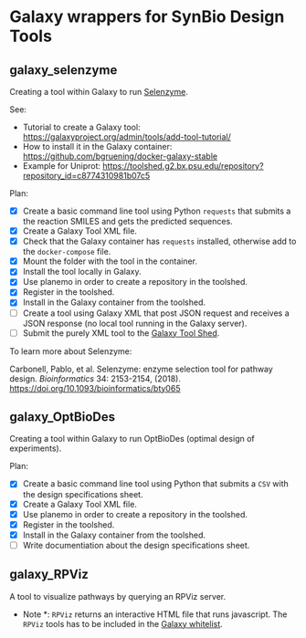 # Galaxy wrappers for SynBio Design Tools 

## galaxy_selenzyme

Creating a tool within Galaxy to run [Selenzyme](http://selenzyme.synbiochem.co.uk).

See:

* Tutorial to create a Galaxy tool: https://galaxyproject.org/admin/tools/add-tool-tutorial/
* How to install it in the Galaxy container: https://github.com/bgruening/docker-galaxy-stable
* Example for Uniprot: https://toolshed.g2.bx.psu.edu/repository?repository_id=c8774310981b07c5

Plan:
- [x] Create a basic command line tool using Python `requests` that submits a the reaction SMILES and gets the predicted sequences.
- [x] Create a Galaxy Tool XML file.
- [x] Check that the Galaxy container has `requests` installed, otherwise add to the `docker-compose` file.
- [x] Mount the folder with the tool in the container.
- [x] Install the tool locally in Galaxy.
- [x] Use planemo in order to create a repository in the toolshed.
- [x] Register in the toolshed.
- [x] Install in the Galaxy container from the toolshed.
- [ ] Create a tool using Galaxy XML that post JSON request and receives a JSON response (no local tool running in the Galaxy server).
- [ ] Submit the purely XML tool to the [Galaxy Tool Shed](https://toolshed.g2.bx.psu.edu/).

To learn more about Selenzyme:

Carbonell, Pablo, et al. Selenzyme: enzyme selection tool for pathway design. *Bioinformatics* 34: 2153-2154, (2018). https://doi.org/10.1093/bioinformatics/bty065

## galaxy_OptBioDes

Creating a tool within Galaxy to run OptBioDes (optimal design of experiments).

Plan:
- [x] Create a basic command line tool using Python that submits a ``CSV`` with the design specifications sheet.
- [x] Create a Galaxy Tool XML file.
- [x] Use planemo in order to create a repository in the toolshed.
- [x] Register in the toolshed.
- [x] Install in the Galaxy container from the toolshed.
- [ ] Write documentiation about the design specifications sheet.

## galaxy_RPViz

A tool to visualize pathways by querying an RPViz server.

* Note *: `RPViz` returns an interactive HTML file that runs javascript. The `RPViz` tools has to be included in the [Galaxy whitelist](https://docs.galaxyproject.org/en/latest/admin/config.html).



